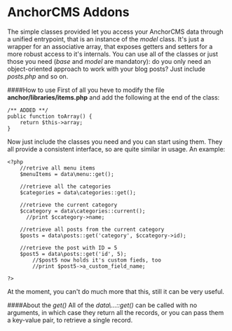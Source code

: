AnchorCMS Addons
=========

The simple classes provided let you access your AnchorCMS data through a unified entrypoint, that is an instance of the *model* class. It's just a wrapper for an associative array, that exposes getters and setters for a more robust access to it's internals. 
You can use all of the classes or just those you need (*base* and *model* are mandatory): do you only need an object-oriented approach to work with your blog posts? Just include *posts.php* and so on.

####How to use
First of all you heve to modify the file **anchor/libraries/items.php** and add the following at the end of the class:
    
    /** ADDED **/
    public function toArray() {
        return $this->array;
    }
    
Now just include the classes you need and you can start using them. They all provide a consistent interface, so are quite similar in usage. An example:

    <?php
        //retrive all menu items
        $menuItems = data\menu::get();
        
        //retrieve all the categories
        $categories = data\categories::get();
        
        //retrieve the current category
        $ccategory = data\categories::current();
          //print $ccategory->name;
        
        //retrieve all posts from the current category
        $posts = data\posts::get('category', $ccategory->id);
        
        //retrieve the post with ID = 5
        $post5 = data\posts::get('id', 5);
            //$post5 now holds it's custom fieds, too
            //print $post5->a_custom_field_name;
        
    ?>
    
At the moment, you can't do much more that this, still it can be very useful.

####About the *get()*
All of the *data\\...::get()* can be called with no arguments, in which case they return all the records, or you can pass them a key-value pair, to retrieve a single record.
        


